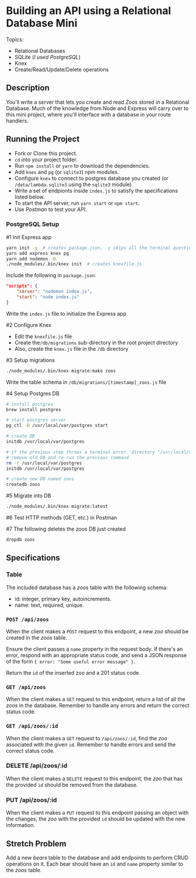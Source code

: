 # Building an API using a Relational Database Mini

Topics:

- Relational Databases
- SQLite (_I used PostgreSQL_)
- Knex
- Create/Read/Update/Delete operations

## Description

You'll write a server that lets you create and read _Zoos_ stored in a Relational Database. Much of the knowledge from Node and Express will carry over to this mini project, where you'll interface with a database in your route handlers.

## Running the Project

- Fork or Clone this project.
- `cd` into your project folder.
- Run `npm install` or `yarn` to download the dependencies.
- Add `knex` and `pg` (or `sqlite3`) npm modules.
- Configure `knex` to connect to postgres database you created (or `/data/lambda.sqlite3` using the `sqlite3` module).
- Write a set of endpionts inside `index.js` to satisfy the specifications listed below.
- To start the API server, run `yarn start` or `npm start`.
- Use _Postman_ to test your API.

### PostgreSQL Setup

#1 Init Express app

```bash
yarn init -y  # creates package.json, -y skips all the terminal questions
yarn add express knex pg
yarn add nodemon -D
./node_modules/.bin/knex init  # creates knexfile.js
```

Include the following in `package.json`:

```json
"scripts": {
    "server": "nodemon index.js",
    "start": "node index.js"
}
```

Write the `index.js` file to initialize the Express app

#2 Configure Knex

- Edit the `knexfile.js` file
- Create the`/db/migrations` sub-directory in the root project directory
- Also, create the `knex.js` file in the `/db` directory

#3 Setup migrations

```bash
./node_modules/.bin/knex migrate:make zoos
```

Write the table schema in `/db/migrations/[timestamp]_zoos.js` file

#4 Setup Postgres DB

```bash
# install postgres
brew install postgres

# start postgres server
pg_ctl -D /usr/local/var/postgres start

# create DB
initdb /usr/local/var/postgres

# if the previous step throws a terminal error 'directory "/usr/local/var/postgres" exists ...',
# remove old DB and re-run the previous command
rm -r /usr/local/var/postgres
initdb /usr/local/var/postgres

# create new DB named zoos
createdb zoos
```

#5 Migrate into DB

```bash
./node_modules/.bin/knex migrate:latest
```

#6 Test HTTP methods (GET, etc.) in Postman

#7 The following deletes the zoos DB just created

```bash
dropdb zoos
```

## Specifications

### Table

The included database has a _zoos_ table with the following schema:

- id: integer, primary key, autoincrements.
- name: text, required, unique.

### `POST /api/zoos`

When the client makes a `POST` request to this endpoint, a new _zoo_ should be created in the _zoos_ table.

Ensure the client passes a `name` property in the request body. If there's an error, respond with an appropriate status code, and send a JSON response of the form `{ error: "Some useful error message" }`.

Return the `id` of the inserted zoo and a 201 status code.

### `GET /api/zoos`

When the client makes a `GET` request to this endpoint, return a list of all the _zoos_ in the database. Remember to handle any errors and return the correct status code.

### `GET /api/zoos/:id`

When the client makes a `GET` request to `/api/zoos/:id`, find the _zoo_ associated with the given `id`. Remember to handle errors and send the correct status code.

### DELETE /api/zoos/:id

When the client makes a `DELETE` request to this endpoint, the _zoo_ that has the provided `id` should be removed from the database.

### PUT /api/zoos/:id

When the client makes a `PUT` request to this endpoint passing an object with the changes, the _zoo_ with the provided `id` should be updated with the new information.

## Stretch Problem

Add a new _bears_ table to the database and add endpoints to perform CRUD operations on it. Each bear should have an `id` and `name` property similar to the _zoos_ table.
